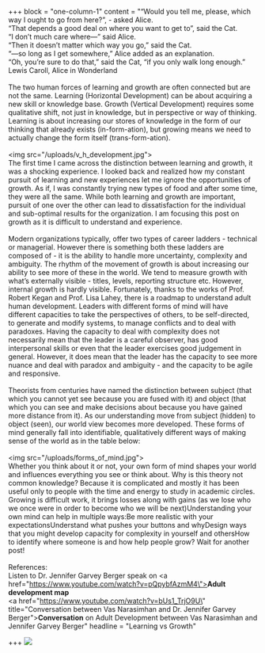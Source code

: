 +++
block = "one-column-1"
content = "“Would you tell me, please, which way I ought to go from here?”, - asked Alice.<br>“That depends a good deal on where you want to get to”, said the Cat.<br>“I don’t much care where—” said Alice.<br>“Then it doesn’t matter which way you go,” said the Cat.<br>“—so long as I get somewhere,” Alice added as an explanation.<br>“Oh, you’re sure to do that,” said the Cat, “if you only walk long enough.”<br>Lewis Caroll, Alice in Wonderland<br><br>The two human forces of learning and growth are often connected but are not the same. Learning (Horizontal Development) can be about acquiring a new skill or knowledge base. Growth (Vertical Development) requires some qualitative shift, not just in knowledge, but in perspective or way of thinking. Learning is about increasing our stores of knowledge in the form of our thinking that already exists (in-form-ation), but growing means we need to actually change the form itself (trans-form-ation).<br><br><img src=\"/uploads/v_h_development.jpg\"><br>The first time I came across the distinction between learning and growth, it was a shocking experience. I looked back and realized how my constant pursuit of learning and new experiences let me ignore the opportunities of growth. As if, I was constantly trying new types of food and after some time, they were all the same. While both learning and growth are important, pursuit of one over the other can lead to dissatisfaction for the individual and sub-optimal results for the organization. I am focusing this post on growth as it is difficult to understand and experience.<br><br>Modern organizations typically, offer two types of career ladders - technical or managerial. However there is something both these ladders are composed of - it is the ability to handle more uncertainty, complexity and ambiguity. The rhythm of the movement of growth is about increasing our ability to see more of these in the world. We tend to measure growth with what’s externally visible - titles, levels, reporting structure etc. However, internal growth is hardly visible. Fortunately, thanks to the works of Prof. Robert Kegan and Prof. Lisa Lahey, there is a roadmap to understand adult human development. Leaders with different forms of mind will have different capacities to take the perspectives of others, to be self-directed, to generate and modify systems, to manage conflicts and to deal with paradoxes. Having the capacity to deal with complexity does not necessarily mean that the leader is a careful observer, has good interpersonal skills or even that the leader exercises good judgement in general. However, it does mean that the leader has the capacity to see more nuance and deal with paradox and ambiguity - and the capacity to be agile and responsive.<br><br>Theorists from centuries have named the distinction between subject (that which you cannot yet see because you are fused with it) and object (that which you can see and make decisions about because you have gained more distance from it). As our understanding move from subject (hidden) to object (seen), our world view becomes more developed. These forms of mind generally fall into identifiable, qualitatively different ways of making sense of the world as in the table below:<br><br><img src=\"/uploads/forms_of_mind.jpg\"><br>Whether you think about it or not, your own form of mind shapes your world and influences everything you see or think about. Why is this theory not common knowledge? Because it is complicated and mostly it has been useful only to people with the time and energy to study in academic circles. Growing is difficult work, it brings losses along with gains (as we lose who we once were in order to become who we will be next)Understanding your own mind can help in multiple ways:Be more realistic with your expectationsUnderstand what pushes your buttons and whyDesign ways that you might develop capacity for complexity in yourself and othersHow to identify where someone is and how help people grow? Wait for another post!<br><br>References:<br>Listen to Dr. Jennifer Garvey Berger speak on <a href=\"https://www.youtube.com/watch?v=pQpybfAzmM4\"><strong>Adult development map</strong></a><strong><br></strong><a href=\"https://www.youtube.com/watch?v=bUs1_TrjO9U\" title=\"Conversation between Vas Narasimhan and Dr. Jennifer Garvey Berger\"><strong>Conversation</strong></a> on Adult Development between Vas Narasimhan and Jennifer Garvey Berger"
headline = "Learning vs Growth"

+++
![](/uploads/v_h_development.jpg)